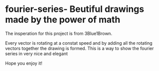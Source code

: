 # fourier-series- Beutiful drawings made by the power of math
The insperation for this project is from 3Blue1Brown. 

Every vector is rotating at a constat speed and by adding all the rotating vectors together the drawing is formed.
This is a way to show the fourier series in very nice and elegant

Hope you enjoy it!

